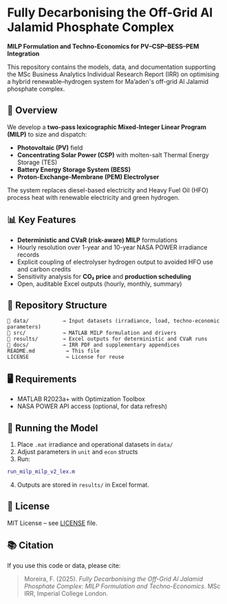 # Fully Decarbonising the Off-Grid Al Jalamid Phosphate Complex
**MILP Formulation and Techno-Economics for PV–CSP–BESS–PEM Integration**

This repository contains the models, data, and documentation supporting the MSc Business Analytics Individual Research Report (IRR) on optimising a hybrid renewable–hydrogen system for Ma’aden's off-grid Al Jalamid phosphate complex.

## 📜 Overview
We develop a **two-pass lexicographic Mixed-Integer Linear Program (MILP)** to size and dispatch:
- **Photovoltaic (PV)** field
- **Concentrating Solar Power (CSP)** with molten-salt Thermal Energy Storage (TES)
- **Battery Energy Storage System (BESS)**
- **Proton-Exchange-Membrane (PEM) Electrolyser**

The system replaces diesel-based electricity and Heavy Fuel Oil (HFO) process heat with renewable electricity and green hydrogen.

## 📊 Key Features
- **Deterministic and CVaR (risk-aware) MILP** formulations
- Hourly resolution over 1-year and 10-year NASA POWER irradiance records
- Explicit coupling of electrolyser hydrogen output to avoided HFO use and carbon credits
- Sensitivity analysis for **CO₂ price** and **production scheduling**
- Open, auditable Excel outputs (hourly, monthly, summary)

## 📂 Repository Structure
```
📁 data/           → Input datasets (irradiance, load, techno-economic parameters)
📁 src/            → MATLAB MILP formulation and drivers
📁 results/        → Excel outputs for deterministic and CVaR runs
📁 docs/           → IRR PDF and supplementary appendices
README.md          → This file
LICENSE            → License for reuse
```

## 🖥 Requirements
- MATLAB R2023a+ with Optimization Toolbox
- NASA POWER API access (optional, for data refresh)

## 🚀 Running the Model
1. Place `.mat` irradiance and operational datasets in `data/`
2. Adjust parameters in `unit` and `econ` structs
3. Run:
```matlab
run_milp_milp_v2_lex.m
```
4. Outputs are stored in `results/` in Excel format.

## 📄 License
MIT License – see [LICENSE](LICENSE) file.

## 📚 Citation
If you use this code or data, please cite:
> Moreira, F. (2025). *Fully Decarbonising the Off-Grid Al Jalamid Phosphate Complex: MILP Formulation and Techno-Economics*. MSc IRR, Imperial College London.
